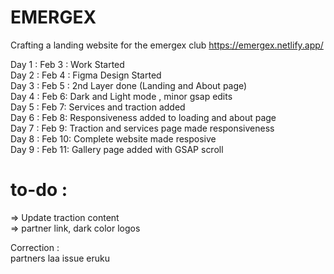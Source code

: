 # EMERGEX
Crafting a landing website for the emergex club
https://emergex.netlify.app/


Day 1 : Feb 3 : Work Started <br>
Day 2 : Feb 4 : Figma Design Started <br>
Day 3 : Feb 5 : 2nd Layer done (Landing and About page) <br>
Day 4 : Feb 6: Dark and Light mode , minor gsap edits<br>
Day 5 : Feb 7: Services and traction added<br>
Day 6 : Feb 8: Responsiveness added to loading and about page <br>
Day 7 : Feb 9: Traction and services page made responsiveness <br>
Day 8 : Feb 10: Complete website made resposive <br>
Day 9 : Feb 11: Gallery page added with GSAP scroll <br>

to-do : <br> 
=
 => Update traction content <br>
 => partner link, dark color logos <br>

Correction : <br>
partners laa issue eruku
